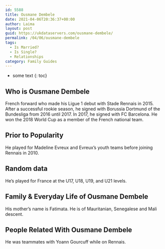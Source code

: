 ```yaml
---
id: 5588
title: Ousmane Dembele
date: 2021-04-06T20:36:37+00:00
author: Laima
layout: post
guid: https://ukdataservers.com/ousmane-dembele/
permalink: /04/06/ousmane-dembele
tags:
  - Is Married?
  - Is Single?
  - Relationships
category: Family Guides
---
```


* some text
{: toc}


## Who is Ousmane Dembele
                  
                  
                  
French forward who made his Ligue 1 debut with Stade Rennais in 2015. After a successful rookie season, he signed with Borussia Dortmund of the Bundesliga from 2016 until 2017. In 2017, he signed with FC Barcelona. He won the 2018 World Cup as a member of the French national team. 
                  
              
            
              
            
                
                
                
## Prior to Popularity
                  
                  
                  
He played for Madeline Evreux and Evreux&#8217;s youth teams before joining Rennais in 2010.
                  
              
            
              
            
                
                
                
## Random data
                  
                  
                  
He&#8217;s played for France at the U17, U18, U19, and U21 levels.
                  
              
            
              
            
                
                
                
## Family & Everyday Life of Ousmane Dembele
                  
                  
                  
His mother&#8217;s name is Fatimata. He is of Mauritanian, Senegalese and Mali descent.
                  
              
            
              
            
                
                
                
## People Related With Ousmane Dembele
                  
                  
                  
He was teammates with Yoann Gourcuff while on Rennais.
                  
              
            
              
            
                
              
            
              
              
            
            
              
            
          
          
          